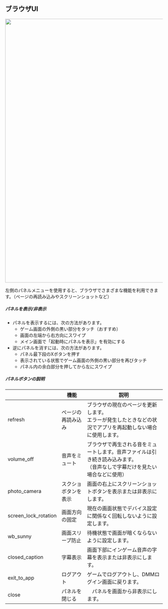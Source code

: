 ## ブラウザUI
<link rel="stylesheet" href="https://fonts.googleapis.com/css2?family=Material+Symbols+Outlined:opsz,wght,FILL,GRAD@40,400,0,0&icon_names=close,closed_caption,exit_to_app,photo_camera,refresh,screen_lock_rotation,volume_off" />
<link rel="stylesheet" href="https://fonts.googleapis.com/css2?family=Material+Symbols+Rounded:opsz,wght,FILL,GRAD@40,400,1,0&icon_names=wb_sunny" />


<img src="https://gotobrowser-docs.s3.ap-northeast-1.amazonaws.com/ja/game_screen.png"  width="840" style="max-width: 100%;" class="mb-3"/>

左側のパネルメニューを使用すると、ブラウザでさまざまな機能を利用できます。（ページの再読み込みやスクリーンショットなど）

##### パネルを表示/非表示
- パネルを表示するには、次の方法があります。
  - ゲーム画面の外側の黒い部分をタッチ（おすすめ）
  - 画面の左端から右方向にスワイプ
  - メイン画面で「起動時にパネルを表示」を有効にする
- 逆にパネルを消すには、次の方法があります。
  - パネル最下段のXボタンを押す
  - 表示されている状態でゲーム画面の外側の黒い部分を再びタッチ
  - パネル内の余白部分を押してから左にスワイプ


##### パネルボタンの説明
|  | 機能 | 説明 |
| --- | --- | --- |
| <span class="material-symbols-outlined">refresh</span>   | ページの再読み込み | ブラウザの現在のページを更新します。<br/>エラーが発生したときなどの状況でアプリを再起動しない場合に使用します。|
| <span class="material-symbols-outlined">volume_off</span>  | 音声をミュート | ブラウザで再生される音をミュートします。音声ファイルは引き続き読み込みます。<br/>（音声なしで字幕だけを見たい場合などに使用） |
| <span class="material-symbols-outlined">photo_camera</span> | スクショボタンを表示 | 画面の右上にスクリーンショットボタンを表示または非表示にします。 |
| <span class="material-symbols-outlined">screen_lock_rotation</span> | 画面方向の固定 | 現在の画面状態でデバイス設定に関係なく回転しないように設定します。 |
| <span class="material-symbols-rounded">wb_sunny</span> | 画面スリープ防止 | 待機状態で画面が暗くならないように設定します。 |
| <span class="material-symbols-outlined">closed_caption</span> | 字幕表示 | 画面下部にインゲーム音声の字幕を表示または非表示にします。 |
| <span class="material-symbols-outlined">exit_to_app</span> | ログアウト | ゲームでログアウトし、DMMログイン画面に戻ります。 |
| <span class="material-symbols-outlined">close</span> | パネルを閉じる |　パネルを画面から非表示にします。 |